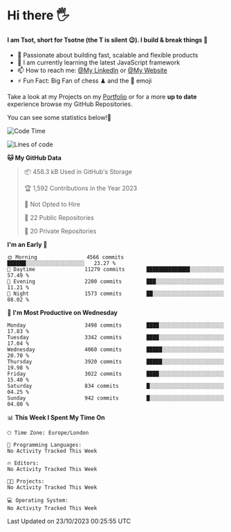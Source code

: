 # Hi there :raised_hand_with_fingers_splayed:
#### I am Tsot, short for Tsotne (the T is silent :wink:). I build & break things :space_invader:
- :telescope: Passionate about building fast, scalable and flexible products
- :seedling: I am currently learning the latest JavaScript framework 
- :mailbox: How to reach me: [@My LinkedIn](https://www.linkedin.com/in/tsotne-gvadzabia/) or [@My Website](https://tsotne.co.uk/contact)
- :zap: Fun Fact: Big Fan of chess ♟ and the 👾 emoji

Take a look at my Projects on my [Portfolio](https://tsotne.co.uk/) or for a more **up to date** experience browse my GitHub Repositories.

You can see some statistics below!:space_invader:
<!--START_SECTION:waka-->
![Code Time](http://img.shields.io/badge/Code%20Time-761%20hrs%202%20mins-blue)

![Lines of code](https://img.shields.io/badge/From%20Hello%20World%20I%27ve%20Written-8.0%20million%20lines%20of%20code-blue)

**🐱 My GitHub Data** 

> 📦 458.3 kB Used in GitHub's Storage 
 > 
> 🏆 1,592 Contributions in the Year 2023
 > 
> 🚫 Not Opted to Hire
 > 
> 📜 22 Public Repositories 
 > 
> 🔑 20 Private Repositories 
 > 
**I'm an Early 🐤** 

```text
🌞 Morning                4566 commits        ██████░░░░░░░░░░░░░░░░░░░   23.27 % 
🌆 Daytime                11279 commits       ██████████████░░░░░░░░░░░   57.49 % 
🌃 Evening                2200 commits        ███░░░░░░░░░░░░░░░░░░░░░░   11.21 % 
🌙 Night                  1573 commits        ██░░░░░░░░░░░░░░░░░░░░░░░   08.02 % 
```
📅 **I'm Most Productive on Wednesday** 

```text
Monday                   3498 commits        ████░░░░░░░░░░░░░░░░░░░░░   17.83 % 
Tuesday                  3342 commits        ████░░░░░░░░░░░░░░░░░░░░░   17.04 % 
Wednesday                4060 commits        █████░░░░░░░░░░░░░░░░░░░░   20.70 % 
Thursday                 3920 commits        █████░░░░░░░░░░░░░░░░░░░░   19.98 % 
Friday                   3022 commits        ████░░░░░░░░░░░░░░░░░░░░░   15.40 % 
Saturday                 834 commits         █░░░░░░░░░░░░░░░░░░░░░░░░   04.25 % 
Sunday                   942 commits         █░░░░░░░░░░░░░░░░░░░░░░░░   04.80 % 
```


📊 **This Week I Spent My Time On** 

```text
🕑︎ Time Zone: Europe/London

💬 Programming Languages: 
No Activity Tracked This Week

🔥 Editors: 
No Activity Tracked This Week

🐱‍💻 Projects: 
No Activity Tracked This Week

💻 Operating System: 
No Activity Tracked This Week
```


 Last Updated on 23/10/2023 00:25:55 UTC
<!--END_SECTION:waka-->
